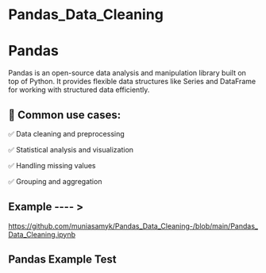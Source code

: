 # Pandas_Data_Cleaning
# Pandas
Pandas is an open-source data analysis and manipulation library built on top of Python. It provides flexible data structures like Series and DataFrame for working with structured data efficiently.

## 🔹 Common use cases:

✅ Data cleaning and preprocessing

✅ Statistical analysis and visualization

✅ Handling missing values

✅ Grouping and aggregation

## Example ---- > 

https://github.com/muniasamyk/Pandas_Data_Cleaning-/blob/main/Pandas_Data_Cleaning.ipynb

## Pandas Example Test
